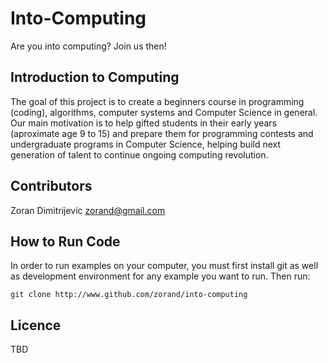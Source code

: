 # Into-Computing

Are you into computing? Join us then!

## Introduction to Computing

The goal of this project is to create a beginners course in programming (coding), algorithms, computer systems and Computer Science in general. Our main motivation is to help gifted students in their early years (aproximate age 9 to 15) and prepare them for programming contests and undergraduate programs in Computer Science, helping build next generation of talent to continue ongoing computing revolution.

## Contributors
Zoran Dimitrijevic <zorand@gmail.com>

## How to Run Code

In order to run examples on your computer, you must first install git as well as development environment for any example you want to run. Then run:

```
git clone http://www.github.com/zorand/into-computing
```

## Licence

TBD


